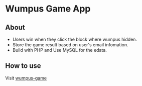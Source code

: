 # Wumpus Game App

## About ##
- Users win when they click the block where wumpus hidden. 
- Store the game result based on user's email infomation.
- Build with PHP and Use MySQL for the edata. 


## How to use ##

Visit [wumpus-game](https://csunix.mohawkcollege.ca/~sa000811369/wumpus/)

